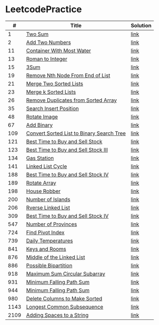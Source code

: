 # LeetcodePractice
| # | Title | Solution |
|---|-------|----------|
| 1 | [Two Sum](https://leetcode.com/problems/two-sum/)| [link](./twoSum/)|
| 2 | [Add Two Numbers](https://leetcode.com/problems/add-two-numbers/)| [link](./addTwoNumbers/)|
| 11 | [Container With Most Water](https://leetcode.com/problems/container-with-most-water/)| [link](./containerWithMostWater/)|
| 13 | [Roman to Integer](https://leetcode.com/problems/roman-to-integer/)| [link](./romanToInteger/)|
| 15 | [3Sum](https://leetcode.com/problems/3sum/)| [link](./3Sum/)|
| 19 | [Remove Nth Node From End of List](https://leetcode.com/problems/remove-nth-node-from-end-of-list/)| [link](./removeNthNodeFromEndofList/)|
| 21 | [Merge Two Sorted Lists](https://leetcode.com/problems/merge-two-sorted-lists/)| [link](./mergeTwoSortedLists/)|
| 23 | [Merge k Sorted Lists](https://leetcode.com/problems/merge-k-sorted-lists/)| [link](./mergeKSortedLists/)|
| 26 | [Remove Duplicates from Sorted Array](https://leetcode.com/problems/remove-duplicates-from-sorted-array/)| [link](./removeDuplicatesFromSortedArray/)|
| 35 | [Search Insert Position](https://leetcode.com/problems/search-insert-position/)| [link](./searchInsertPosition/)|
| 48 | [Rotate Image](https://leetcode.com/problems/rotate-image/)| [link](./rotateImage/)|
| 67 | [Add Binary](https://leetcode.com/problems/add-binary/)| [link](./addBinary/)|
| 109 | [Convert Sorted List to Binary Search Tree](https://leetcode.com/problems/convert-sorted-list-to-binary-search-tree/)| [link](./convertSortedListToBinarySearchTree/)|
| 121 | [Best Time to Buy and Sell Stock](https://leetcode.com/problems/best-time-to-buy-and-sell-stock/)| [link](./bestTimeToBuyAndSellStock/)|
| 123 | [Best Time to Buy and Sell Stock III](https://leetcode.com/problems/best-time-to-buy-and-sell-stock-iii/)| [link](./bestTimeToBuyAndSellStockIII/)|
| 134 | [Gas Station](https://leetcode.com/problems/gas-station/)| [link](./gasStation/)|
| 141 | [Linked List Cycle](https://leetcode.com/problems/linked-list-cycle/)| [link](./linkedListCycle/)|
| 188 | [Best Time to Buy and Sell Stock IV](https://leetcode.com/problems/best-time-to-buy-and-sell-stock-iv/)| [link](./bestTimeToBuyAndSellStockIV/)|
| 189 | [Rotate Array](https://leetcode.com/problems/rotate-array/)| [link](./rotateArray/)|
| 198 | [House Robber](https://leetcode.com/problems/houseRobber/)| [link](./houseRobber/)|
| 200 | [Number of Islands](https://leetcode.com/problems/number-of-islands/)| [link](./numberOfIslands/)|
| 206 | [Rverse Linked List](https://leetcode.com/problems/reverse-linked-list/)| [link](./reverseLinkedList/)|
| 309 | [Best Time to Buy and Sell Stock IV](https://leetcode.com/problems/best-time-to-buy-and-sell-stock-with-cooldown/)| [link](./bestTimeToBuyAndSellStockWithCooldown/)|
| 547 | [Number of Provinces](https://leetcode.com/problems/number-of-provinces/)| [link](./numberofProvinces/)|
| 724 | [Find Pivot Index](https://leetcode.com/problems/find-pivot-index/)| [link](./findPivotIndex/)|
| 739 | [Daily Temperatures](https://leetcode.com/problems/daily-temperatures/)| [link](./dailyTemperatures/)|
| 841 | [Keys and Rooms](https://leetcode.com/problems/keys-and-rooms/)| [link](./keysAndRooms/)|
| 876 | [Middle of the Linked List](https://leetcode.com/problems/middle-of-the-linked-list/)| [link](./middleOfTheLinkedList/)|
| 886 | [Possible Bipartition](https://leetcode.com/problems/possible-bipartition/)| [link](./possibleBipartition/)|
| 918 | [Maximum Sum Circular Subarray](https://leetcode.com/problems/maximum-sum-circular-subarray/)| [link](./maximumSumCircularSubarray)|
| 931 | [Minimum Falling Path Sum](https://leetcode.com/problems/minimum-falling-path-sum/)| [link](./minimumFallingPathSum/)|
| 944 | [Minimum Falling Path Sum](https://leetcode.com/problems/minimum-falling-path-sum/)| [link](./minimumFallingPathSum/)|
| 980 | [Delete Columns to Make Sorted](https://leetcode.com/problems/delete-columns-to-make-sorted//)| [link](./deleteColumnsToMakeSorted)|
| 1143 | [Longest Common Subsequence](https://leetcode.com/problems/longest-common-subsequence/)| [link](./longestCommonSubsequence/)|
| 2109 | [Adding Spaces to a String](https://leetcode.com/problems/adding-spaces-to-a-string/)| [link](./addingSpacesToString/)|